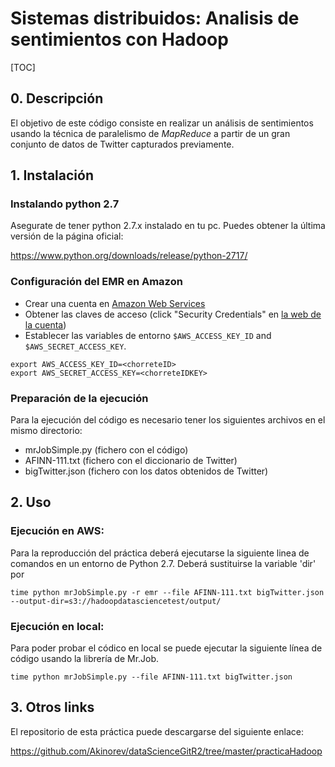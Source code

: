 # Sistemas distribuidos: Analisis de sentimientos con Hadoop
[TOC]

## 0. Descripción

El objetivo de este código consiste en realizar un análisis de sentimientos usando la técnica de paralelismo de *MapReduce* a partir de un gran conjunto de datos de Twitter capturados previamente.



## 1. Instalación

### Instalando python 2.7

Asegurate de tener python 2.7.x instalado en tu pc. Puedes obtener la última versión de la página oficial: 

https://www.python.org/downloads/release/python-2717/

### Configuración del EMR en Amazon

- Crear una cuenta en [Amazon Web Services](http://aws.amazon.com/)
- Obtener las claves de acceso (click "Security Credentials" en [la web de la cuenta](http://aws.amazon.com/account/))
- Establecer las variables de entorno `$AWS_ACCESS_KEY_ID` and `$AWS_SECRET_ACCESS_KEY`.

```
export AWS_ACCESS_KEY_ID=<chorreteID>
export AWS_SECRET_ACCESS_KEY=<chorreteIDKEY>
```

### Preparación de la ejecución

Para la ejecución del código es necesario tener los siguientes archivos en el mismo directorio:

- mrJobSimple.py (fichero con el código)
- AFINN-111.txt (fichero con el diccionario de Twitter)
- bigTwitter.json (fichero con los datos obtenidos de Twitter)



## 2. Uso

### Ejecución en AWS:

Para la reproducción del práctica deberá ejecutarse la siguiente linea de comandos en un entorno de Python 2.7. Deberá sustituirse la variable 'dir' por 

```
time python mrJobSimple.py -r emr --file AFINN-111.txt bigTwitter.json --output-dir=s3://hadoopdatasciencetest/output/
```

### Ejecución en local:

Para poder probar el códico en local se puede ejecutar la siguiente línea de código usando la librería de Mr.Job.

```
time python mrJobSimple.py --file AFINN-111.txt bigTwitter.json
```



## 3. Otros links

El repositorio de esta práctica puede descargarse del siguiente enlace: 

https://github.com/Akinorev/dataScienceGitR2/tree/master/practicaHadoop